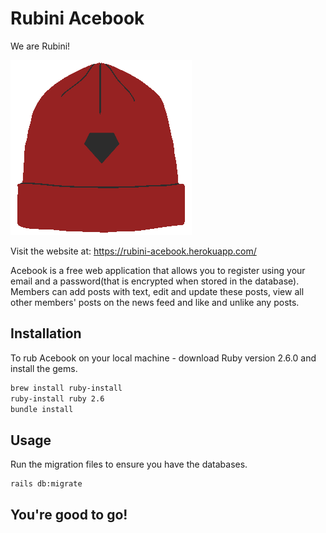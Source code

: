 # Rubini Acebook

We are Rubini!

![rubini](app/assets/images/blah.png)

Visit the website at:
https://rubini-acebook.herokuapp.com/

Acebook is a free web application that  allows you to register using your email and a password(that is encrypted when stored in the database). Members can add posts with text, edit and update these posts, view all other members' posts on the news feed and like and unlike any posts.


## Installation

To rub Acebook on your local machine - download Ruby version 2.6.0 and install the gems.

```bash
brew install ruby-install
ruby-install ruby 2.6
bundle install
```

## Usage
Run the migration files to ensure you have the databases.
```bash
rails db:migrate
```

## You're good to go!
